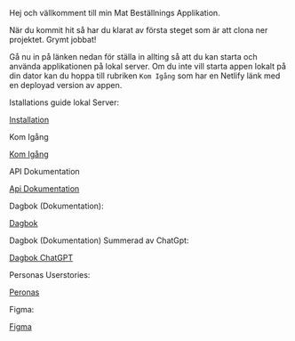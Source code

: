 Hej och vällkomment till min Mat Beställnings Applikation.

När du kommit hit så har du klarat av första steget som är att clona ner projektet. Grymt jobbat!

Gå nu in på länken nedan för ställa in allting så att du kan starta och använda applikationen på lokal server. Om du inte vill starta appen lokalt på din dator kan du hoppa till rubriken `Kom Igång` som har en Netlify länk med en deployad version av appen.

Istallations guide lokal Server:

[Installation](https://docs.google.com/document/d/15FxEFAA9HR2C5S6gG9XC6ppE3krcW4N_k-4rgf7fdjM/edit?usp=sharing)

Kom Igång

[Kom Igång](https://docs.google.com/document/d/1BM6bbfsiGWUe3rgZa5HcqzoMSv4OthK_O0ElBbp4apc/edit?usp=sharing)

API Dokumentation

[Api Dokumentation](https://docs.google.com/document/d/1cNPGAwM0TxzY5kbLT9aWdGzS1tMcY2mi0xB3GWwTqP0/edit?usp=sharing)

Dagbok (Dokumentation):

[Dagbok](https://docs.google.com/document/d/1ch3j9_ipzjUTAv48f4dtpFDgzneyxJajwDHMfR-j_fQ/edit?usp=sharing)

Dagbok (Dokumentation) Summerad av ChatGpt:

[Dagbok ChatGPT](https://docs.google.com/document/d/1J2BZc_aWHLM0i9ILkSAIBkA2S48r_MHNEGTzphdYFCE/edit?usp=sharing)

Personas Userstories:

[Peronas](https://www.figma.com/board/SIfXp8AaMJZ6me4C9pWIsu/U09?node-id=0-1&node-type=canvas&t=yQ8PqF9IXbVmG9iY-0)

Figma:

[Figma](https://www.figma.com/design/gIeCsAanRsYpUV3S2zrazW/U09?node-id=0-1&node-type=canvas&t=O4TtRCYopSZvERn9-0)
